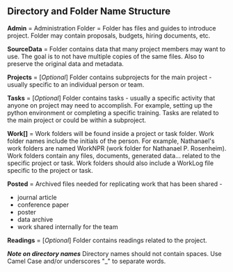 ## Directory and Folder Name Structure

**Admin**      = Administration Folder = Folder has files and guides to introduce project. Folder may contain proposals, budgets, hiring documents, etc.

**SourceData** = Folder contains data that many project members may want to use. 
The goal is to not have multiple copies of the same files. 
Also to preserve the original data and metadata.

**Projects** = [_Optional_] Folder contains subprojects for the main project - usually specific to an individual person or team.

**Tasks** = [_Optional_] Folder contains tasks - usually a specific activity that anyone on project may need to accomplish. For example, setting up the python environment or completing a specific training. Tasks are related to the main project or could be within a subproject.

**Work[]** = Work folders will be found inside a project or task folder. Work folder names include the initials of the person. For example, Nathanael's work folders are named WorkNPR (work folder for Nathanael P. Rosenheim). Work folders contain any files, documents, generated data... related to the specific project or task. Work folders should also include a WorkLog file specific to the project or task. 

**Posted** = Archived files needed for replicating work that has been shared - 
- journal article
- conference paper
- poster
- data archive
- work shared internally for the team
        
**Readings** = [_Optional_] Folder contains readings related to the project.

***Note on directory names*** Directory names should not contain spaces. Use Camel Case and/or underscores "_" to separate words.
